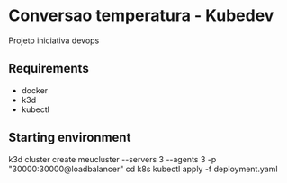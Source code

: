 # Conversao temperatura - Kubedev
Projeto iniciativa devops

## Requirements
- docker
- k3d
- kubectl

## Starting environment
k3d cluster create meucluster --servers 3 --agents 3 -p "30000:30000@loadbalancer"
cd k8s
kubectl apply -f deployment.yaml
